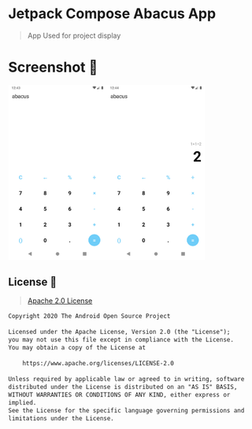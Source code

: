 <!--
 * @Author: Bin
 * @Date: 2022-08-06
 * @FilePath: /abacus/README.md
-->
# Jetpack Compose Abacus App

> App Used for project display

# Screenshot 🎃
<img src="docs/img01.png" width="200"/><img src="docs/img02.png" width="200"/> 

## License 📀
> [Apache 2.0 License](LICENSE)
```
Copyright 2020 The Android Open Source Project

Licensed under the Apache License, Version 2.0 (the "License");
you may not use this file except in compliance with the License.
You may obtain a copy of the License at

    https://www.apache.org/licenses/LICENSE-2.0

Unless required by applicable law or agreed to in writing, software
distributed under the License is distributed on an "AS IS" BASIS,
WITHOUT WARRANTIES OR CONDITIONS OF ANY KIND, either express or implied.
See the License for the specific language governing permissions and
limitations under the License.
```